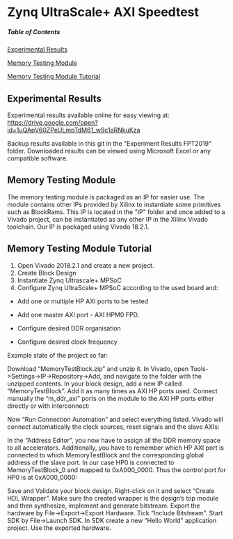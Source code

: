 # Zynq UltraScale+ AXI Speedtest
##### Table of Contents
[Experimental Results](#expresults)

[Memory Testing Module](#memtestmodule)

[Memory Testing Module Tutorial](#memtesttutorial)

<a name="expresults"/>

## Experimental Results

Experimental results available online for easy viewing at: https://drive.google.com/open?id=1uQApV60ZPeULmpTdM61_w9c1aRNkuKza

Backup results available in this git in the "Experiment Results FPT2019" folder. Downloaded results can be viewed using Microsoft Excel or any compatible software.


<a name="memtestmodule"/>

## Memory Testing Module

The memory testing module is packaged as an IP for easier use. The module contains other IPs provided by Xilinx to instantiate some primitives such as BlockRams. This IP is located in the "IP" folder and once added to a Vivado project, can be instantiated as any other IP in the Xilinx Vivado toolchain. Our IP is packaged using Vivado 18.2.1.


<a name="memtesttutorial"/>

## Memory Testing Module Tutorial

1. Open Vivado 2018.2.1 and create a new project.
2. Create Block Design
3. Instantiate Zynq Ultrascale+ MPSoC
4. Configure Zynq UltraScale+ MPSoC according to the used board and:

  * Add one or multiple HP AXI ports to be tested 
  
  * Add one master AXI port - AXI HPM0 FPD.
  
  * Configure desired DDR organisation
  
  * Configure desired clock frequency
  
Example state of the project so far:


Download “MemoryTestBlock.zip” and unzip it.
In Vivado, open Tools->Settings->IP->Repository->Add, and navigate to the folder with the unzipped contents.
In your block design, add a new IP called “MemoryTestBlock”. Add it as many times as AXI HP ports used.
Connect manually the “m_ddr_axi” ports on the module to the AXI HP ports either directly or with interconnect:



Now “Run Connection Automation” and select everything listed. Vivado will connect automatically the clock sources, reset signals and the slave AXIs:



In the “Address Editor”, you now have to assign all the DDR memory space to all accelerators. Additionally, you have to remember which HP AXI port is connected to which MemoryTestBlock and the corresponding global address of the slave port. In our case HP0 is connected to MemoryTestBlock_0 and mapped to 0xA000_0000. Thus the control port for HP0 is at 0xA000_0000:


Save and Validate your block design. Right-click on it and select “Create HDL Wrapper”.
Make sure the created wrapper is the design’s top module and then synthesize, implement and generate bitstream.
Export the hardware by File->Export->Export Hardware. Tick “Include Bitstream”.
Start SDK by File->Launch SDK.
In SDK create a new “Hello World” application project. Use the exported hardware.


